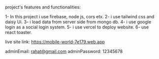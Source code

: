 project's features and functionalities:

1- In this project i use firebase, node js, cors etx. 
2- i use tailwind css and daisy Ui. 
3- i load data from server side from mongo db. 
4- i use google login as a social login system. 
5- i use vercel to deploy website.
6- use react toaster.


live site link:  https://mobile-world-7e179.web.app

adminEmail: rahat@gmail.com
adminPassword: 12345678